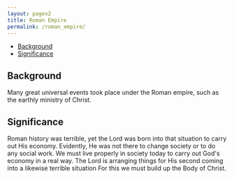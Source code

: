 ```yaml
---
layout: pagev2
title: Roman Empire
permalink: /roman_empire/
---
```

- [Background](#background)
- [Significance](#significance)

## Background

Many great universal events took place under the Roman empire, such as the earthly ministry of Christ.

## Significance

Roman history was terrible, yet the Lord was born into that situation to carry out His economy. Evidently, He was not there to change society or to do any social work. We must live properly in society today to carry out God's economy in a real way. The Lord is arranging things for His second coming into a likewise terrible situation For this we must build up the Body of Christ.